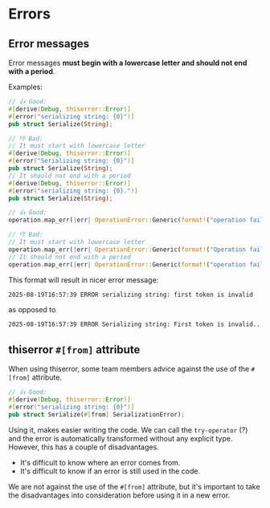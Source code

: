 # Errors

## Error messages

Error messages **must begin with a lowercase letter and should not end with a period**.

Examples:

```rust
// 👍 Good:
#[derive(Debug, thiserror::Error)]
#[error("serializing string: {0}")]
pub struct Serialize(String);

// 👎 Bad:
// It must start with lowercase letter
#[derive(Debug, thiserror::Error)]
#[error("Serializing string: {0}")]
pub struct Serialize(String);
// It should not end with a period
#[derive(Debug, thiserror::Error)]
#[error("serializing string: {0}.")]
pub struct Serialize(String);
```

```rust
// 👍 Good:
operation.map_err(|err| OperationError::Generic(format!("operation failed: {err}")))?;

// 👎 Bad:
// It must start with lowercase letter
operation.map_err(|err| OperationError::Generic(format!("Operation failed: {err}")))?;
// It should not end with a period
operation.map_err(|err| OperationError::Generic(format!("operation failed: {err}.")))?;
```

This format will result in nicer error message:

```bash
2025-08-19T16:57:39 ERROR serializing string: first token is invalid
```

as opposed to

```bash
2025-08-19T16:57:39 ERROR Serializing string: First token is invalid..
```

## thiserror `#[from]` attribute

When using thiserror, some team members advice against the use of the `#[from]` attribute.

```rust
// 👍 Good:
#[derive(Debug, thiserror::Error)]
#[error("serializing string: {0}")]
pub struct Serialize(#[from] SerializationError);
```

Using it, makes easier writing the code. We can call the `try-operator` (?) and the error is automatically transformed without any explicit type. However, this has a couple of disadvantages.

* It's difficult to know where an error comes from.
* It's difficult to know if an error is still used in the code.

We are not against the use of the `#[from]` attribute, but it's important to take the disadvantages into consideration before using it in a new error.
